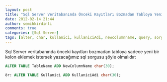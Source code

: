 ```yaml
---
layout: post
title: "Sql Server Veritabanında Önceki Kayıtları Bozmadan Tabloya Yeni Kolonlar Eklemek"
date: 2012-02-14 21:44
author: semihkirdinli
comments: true
categories: [Sql Server]
tags: [alter, char, kullanici, kullaniciAdi, newcolumnname, query, sorgu, sql, sql server, table, tablename]
---
```

Sql Server veritabanında önceki kayıtları bozmadan tabloya sadece yeni bir kolon eklemek istersek yazacağımız sql sorgusu şöyle olmalıdır:

```sql
ALTER TABLE TableName ADD NewColumnName char(30);

ör: ALTER TABLE Kullanici ADD KullaniciAdi char(30);
```